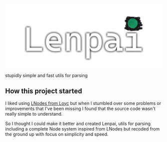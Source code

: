 ![Lenpai](LenpaiText.png)

stupidly simple and fast utils for parsing

## How this project started

I liked using [LNodes from Loyc](https://github.com/qwertie/ecsharp/tree/master/Core/Loyc.Syntax/LNodes) but when I stumbled over some problems or improvements that I've been missing I found that the source code wasn't really simple to understand.

So I thought I could make it better and created Lenpai, utils for parsing including a complete Node system inspired from LNodes but recoded from the ground up with focus on simplicity and speed.